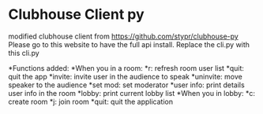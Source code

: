 # Clubhouse Client py
modified clubhouse client
from https://github.com/stypr/clubhouse-py
Please go to this website to have the full api install.
Replace the cli.py with this cli.py

*Functions added:
*When you in a room:
  *r: refresh room user list
  *quit: quit the app
  *invite: invite user in the audience to speak
  *uninvite: move speaker to the audience
  *set mod: set moderator
  *user info: print details user info in the room
  *lobby: print current lobby list
*When you in lobby:
  *c: create room
  *j: join room
  *quit: quit the application


